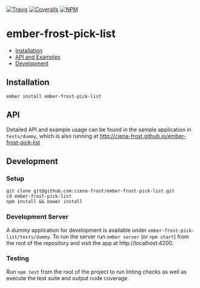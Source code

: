 [ci-img]: https://img.shields.io/travis/ciena-frost/ember-frost-pick-list.svg "Travis CI Build Status"
[ci-url]: https://travis-ci.org/ciena-frost/ember-frost-pick-list

[cov-img]: https://img.shields.io/coveralls/ciena-frost/ember-frost-pick-list.svg "Coveralls Code Coverage"
[cov-url]: https://coveralls.io/github/ciena-frost/ember-frost-pick-list

[npm-img]: https://img.shields.io/npm/v/ember-frost-pick-list.svg "NPM Version"
[npm-url]: https://www.npmjs.com/package/ember-frost-pick-list

[![Travis][ci-img]][ci-url] [![Coveralls][cov-img]][cov-url] [![NPM][npm-img]][npm-url]

# ember-frost-pick-list

 * [Installation](#installation)
 * [API and Examples](#api)
 * [Development](#development)

## Installation
```
ember install ember-frost-pick-list
```

## API
Detailed API and example usage can be found in the sample application in `tests/dummy`, which is also running at http://ciena-frost.github.io/ember-frost-pick-list

## Development
### Setup
```
git clone git@github.com:ciena-frost/ember-frost-pick-list.git
cd ember-frost-pick-list
npm install && bower install
```

### Development Server
A dummy application for development is available under `ember-frost-pick-list/tests/dummy`.
To run the server run `ember server` (or `npm start`) from the root of the repository and
visit the app at http://localhost:4200.

### Testing
Run `npm test` from the root of the project to run linting checks as well as execute the test suite
and output code coverage.

